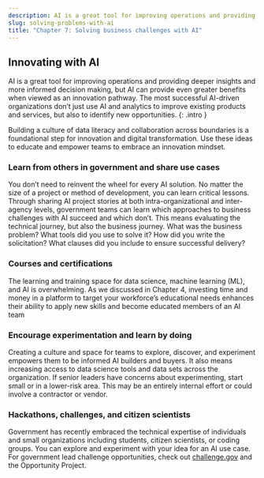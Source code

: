 ```yaml
---
description: AI is a great tool for improving operations and providing deeper insights and more informed decision making, but AI can provide even greater benefits when viewed as an innovation pathway. The most successful AI-driven organizations don’t just use AI and analytics to improve existing products and services, but also to identify new opportunities. 
slug: solving-problems-with-ai
title: "Chapter 7: Solving business challenges with AI"
---
```

## Innovating with AI

AI is a great tool for improving operations and providing deeper insights and more informed decision making, but AI can provide even greater benefits when viewed as an innovation pathway. The most successful AI-driven organizations don’t just use AI and analytics to improve existing products and services, but also to identify new opportunities.
{: .intro }

Building a culture of data literacy and collaboration across boundaries is a foundational step for innovation and digital transformation. Use these ideas to educate and empower teams to embrace an innovation mindset.  

### Learn from others in government and share use cases
You don’t need to reinvent the wheel for every AI solution. No matter the size of a project or method of development, you can learn critical lessons. Through sharing AI project stories at both intra-organizational and inter-agency levels, government teams can learn which approaches to business challenges with AI succeed and which don’t. This means evaluating the technical journey, but also the business journey. What was the business problem? What tools did you use to solve it?  How did you write the solicitation? What clauses did you include to ensure successful delivery? 
### Courses and certifications
The learning and training space for data science, machine learning (ML), and AI is overwhelming. As we discussed in Chapter 4, investing time and money in a platform to target your workforce’s educational needs enhances their ability to apply new skills and become educated members of an AI team
### Encourage experimentation and learn by doing
Creating a culture and space for teams to explore, discover, and experiment empowers them to be informed AI builders and buyers. It also means increasing access to data science tools and data sets across the organization. If senior leaders have concerns about experimenting, start small or in a lower-risk area. This may be an entirely internal effort or could involve a contractor or vendor. 
### Hackathons, challenges, and citizen scientists
Government has recently embraced the technical expertise of individuals and small organizations including students, citizen scientists, or coding groups. You can explore and experiment with your idea for an AI use case. For government lead challenge opportunities, check out [challenge.gov](https://www.challenge.gov/) and the Opportunity Project.

